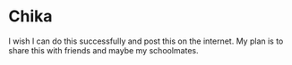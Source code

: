# Chika

I wish I can do this successfully and post this on the internet. My plan is to share
this with friends and maybe my schoolmates.
